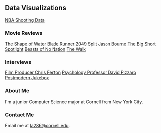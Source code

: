 ## Data Visualizations

[NBA Shooting Data](/INFO3300Project1/project.html)

### Movie Reviews

[The Shape of Water](http://cornellsun.com/2018/01/24/the-shape-of-water-is-a-fairytale-for-adults/)
[Blade Runner 2049](http://cornellsun.com/2017/10/11/blade-runner-2049-might-just-be-a-masterpiece/)
[Split](http://cornellsun.com/2017/02/05/holy-split-signs-of-m-night-shyamalans-return-are-happening/)
[Jason Bourne](http://cornellsun.com/2016/10/11/stale-popcorn-is-still-popcorn-jason-borne-is-still-jason-bourne/)
[The Big Short](http://cornellsun.com/2016/02/03/the-big-short-supplies-what-viewers-demand/)
[Spotlight](http://cornellsun.com/2015/12/06/spotlight-tells-the-story-right/)
[Beasts of No Nation](http://cornellsun.com/2015/10/23/netflixs-beasts-of-no-nation/)
[The Walk](http://cornellsun.com/2015/10/18/living-vicariously-through-the-walk/)

### Interviews

[Film Producer Chris Fenton](http://cornellsun.com/2018/03/20/interview-with-blockers-producer-chris-fenton-93/)
[Psychology Professor David Pizzaro](http://sunspots.cornellsun.com/2017/05/28/podcast-psychology-professor-david-pizarro/)
[Postmodern Jukebox](http://cornellsun.com/2015/11/09/a-show-and-a-chat-postmodern-jukebox-at-the-state-theatre/)

### About Me

I'm a junior Computer Science major at Cornell from New York City. 

### Contact Me

Email me at la286@cornell.edu.
